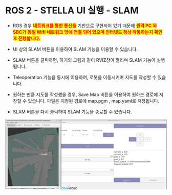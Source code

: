 # ROS 2 - STELLA UI 실행 - SLAM

* ROS 경우 <mark style="color:red;">**네트워크를 통한 통신을**</mark> 기반으로 구현되어 있기 때문에 <mark style="color:red;">**원격 PC 와 SBC가 동일 Wifi 네트워크 망에 연결 되어 있으며 인터넷도 정상 작동하는지 확인 후 진행합니다.**</mark>    &#x20;



* UI 상의 SLAM 버튼을 이용하여 SLAM 기능을 이용할 수 있습니다.
* SLAM 버튼을 클릭하면, 하기의 그림과 같이 RVIZ창이 열리며 SLAM 기능이 실행됩니다.
* Teleoperation 기능을 동시에 이용하여, 로봇을 이동시키며 지도를 작성할 수 있습니다.
* 원하는 만큼 지도를 작성했을 경우, Save Map 버튼을 이용하여 원하는 경로에 저장할  수 있습니다. 파일은 지정된 경로에 map.pgm , map.yaml로 저장됩니다.
* SLAM 버튼을 다시 클릭하여 SLAM 기능을 종료할 수 있습니다.

![](<../../.gitbook/assets/Screenshot from 2021-10-29 14-33-30.png>)

&#x20;

